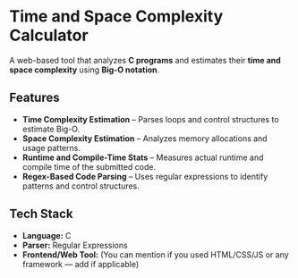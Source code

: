 # Time and Space Complexity Calculator

A web-based tool that analyzes **C programs** and estimates their **time and space complexity** using **Big-O notation**.

## Features

-  **Time Complexity Estimation** – Parses loops and control structures to estimate Big-O.
-  **Space Complexity Estimation** – Analyzes memory allocations and usage patterns.
-  **Runtime and Compile-Time Stats** – Measures actual runtime and compile time of the submitted code.
-  **Regex-Based Code Parsing** – Uses regular expressions to identify patterns and control structures.

## Tech Stack

- **Language:** C
- **Parser:** Regular Expressions
- **Frontend/Web Tool:** (You can mention if you used HTML/CSS/JS or any framework — add if applicable)



